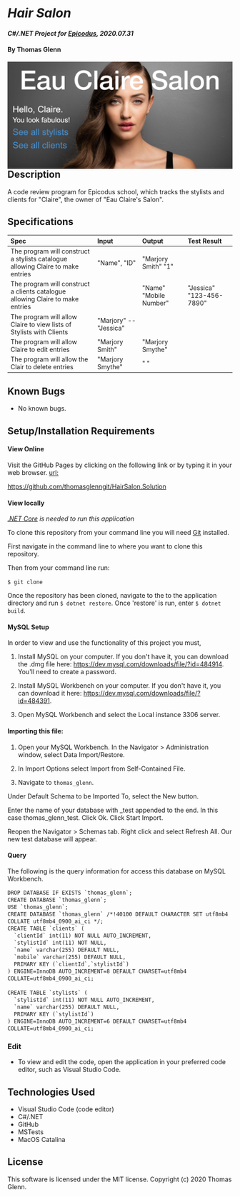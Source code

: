 # _Hair Salon_

#### _C#/.NET Project for [Epicodus](https://www.epicodus.com/), 2020.07.31_

#### By **Thomas Glenn**

<img src="HairSalon/wwwroot/assets/images/eauclaire.png"          style="float: left; margin-right: 10px;" />

## Description
A code review program for Epicodus school, which tracks the stylists and clients for "Claire", the owner of "Eau Claire's Salon". 


## Specifications
| Spec | Input | Output | Test Result |
|:--------- |:--------- |:-------- |:---------|
| The program will construct a stylists catalogue allowing Claire to make entries | "Name", "ID" | "Marjory Smith" "1"| 
| The program will construct a clients catalogue allowing Claire to make entries |  | "Name"  "Mobile Number" | "Jessica" "123-456-7890" |
| The program will allow Claire to view lists of Stylists with Clients | "Marjory" -- "Jessica" |
| The program will allow Claire to edit entries | "Marjory Smith" | "Marjory Smythe"
| The program will allow the Clair to delete entries | "Marjory Smythe" | " " | 

## Known Bugs
* No known bugs.   

## Setup/Installation Requirements
#### View Online
Visit the GitHub Pages by clicking on the following link or by typing it in your web browser. 
<url:>

https://github.com/thomasglenngit/HairSalon.Solution

#### View locally

*[.NET Core](https://dotnet.microsoft.com/download/dotnet-core/2.2) is needed to run this application*

To clone this repository from your command line you will need [Git](https://git-scm.com/) installed. 

First navigate in the command line to where you want to clone this repository. 

Then from your command line run:

`$ git clone `

Once the repository has been cloned, navigate to the to the application directory and run `$ dotnet restore`.
Once 'restore' is run, enter `$ dotnet build`.

#### MySQL Setup
In order to view and use the functionality of this project you must,
1. Install MySQL on your computer. If you don't have it, you can download the .dmg file here:
https://dev.mysql.com/downloads/file/?id=484914. You'll need to create a password.

2. Install MySQL Workbench on your computer. If you don't have it, you can download it here:
https://dev.mysql.com/downloads/file/?id=484391.

3. Open MySQL Workbench and select the Local instance 3306 server. 

#### Importing this file:
1. Open your MySQL Workbench. In the Navigator > Administration window, select Data Import/Restore.

2. In Import Options select Import from Self-Contained File.

3. Navigate to `thomas_glenn`.

Under Default Schema to be Imported To, select the New button.

Enter the name of your database with _test appended to the end.
In this case thomas_glenn_test.
Click Ok.
Click Start Import.

Reopen the Navigator > Schemas tab. Right click and select Refresh All. Our new test database will appear.

#### Query
The following is the query information for access this database on MySQL Workbench.
```
DROP DATABASE IF EXISTS `thomas_glenn`;
CREATE DATABASE `thomas_glenn`;
USE `thomas_glenn`;
CREATE DATABASE `thomas_glenn` /*!40100 DEFAULT CHARACTER SET utf8mb4 COLLATE utf8mb4_0900_ai_ci */;
CREATE TABLE `clients` (
  `clientId` int(11) NOT NULL AUTO_INCREMENT,
  `stylistId` int(11) NOT NULL,
  `name` varchar(255) DEFAULT NULL,
  `mobile` varchar(255) DEFAULT NULL,
  PRIMARY KEY (`clientId`,`stylistId`)
) ENGINE=InnoDB AUTO_INCREMENT=8 DEFAULT CHARSET=utf8mb4 COLLATE=utf8mb4_0900_ai_ci;

CREATE TABLE `stylists` (
  `stylistId` int(11) NOT NULL AUTO_INCREMENT,
  `name` varchar(255) DEFAULT NULL,
  PRIMARY KEY (`stylistId`)
) ENGINE=InnoDB AUTO_INCREMENT=6 DEFAULT CHARSET=utf8mb4 COLLATE=utf8mb4_0900_ai_ci;
```


### Edit
* To view and edit the code, open the application in your preferred code editor, such as Visual Studio Code.

## Technologies Used
* Visual Studio Code (code editor)
* C#/.NET
* GitHub
* MSTests
* MacOS Catalina

## License
This software is licensed under the MIT license. Copyright (c) 2020 Thomas Glenn.